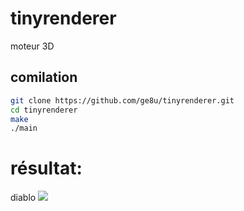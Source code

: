 # tinyrenderer
moteur 3D

## comilation
```sh
git clone https://github.com/ge8u/tinyrenderer.git
cd tinyrenderer 
make
./main
```
# résultat:
diablo
![](https://github.com/ge8u/tinyrenderer/blob/main/output.tga)
